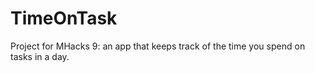 # TimeOnTask
Project for MHacks 9: an app that keeps track of the time you spend on tasks in a day.
